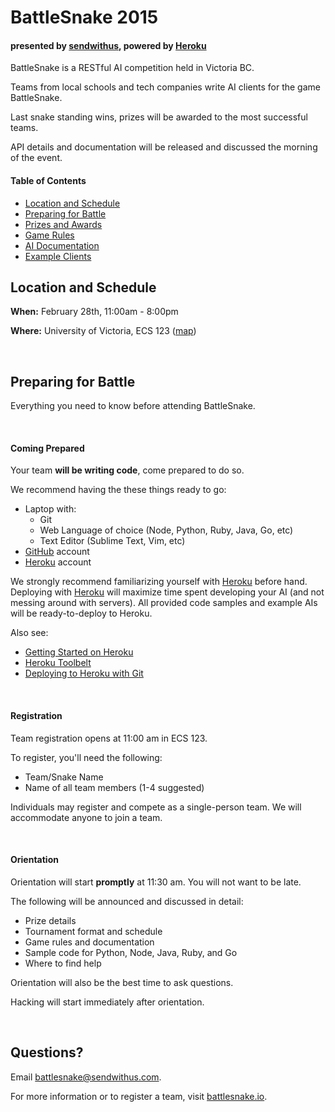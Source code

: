 # BattleSnake 2015
#### presented by [sendwithus](https://www.sendwithus.com), powered by [Heroku](http://heroku.com)

BattleSnake is a RESTful AI competition held in Victoria BC.

Teams from local schools and tech companies write AI clients for the game BattleSnake.

Last snake standing wins, prizes will be awarded to the most successful teams.

API details and documentation will be released and discussed the morning of the event.

#### Table of Contents
* [Location and Schedule](#location-and-schedule)
* [Preparing for Battle](#preparing-for-battle)
* [Prizes and Awards](#prizes-and-awards)
* [Game Rules](#game-rules)
* [AI Documentation](#ai-documentation)
* [Example Clients](#example-clients)

## Location and Schedule

__When:__ February 28th, 11:00am - 8:00pm

__Where:__ University of Victoria, ECS 123 ([map](https://www.google.ca/maps/place/Engineering+Laboratory+Wing,+University+of+Victoria,+Victoria,+BC+V8P+3E6/@48.4610471,-123.3105421,17z/data=!3m1!4b1!4m6!1m3!3m2!1s0x0:0xc039d0b85e1ede74!2sUniversity+of+Victoria!3m1!1s0x548f71564531ee1b:0xa0671c6aceab37b4))

<br>

## Preparing for Battle
Everything you need to know before attending BattleSnake.

<br>

#### Coming Prepared

Your team __will be writing code__, come prepared to do so.

We recommend having the these things ready to go:
* Laptop with:
  * Git
  * Web Language of choice (Node, Python, Ruby, Java, Go, etc)
  * Text Editor (Sublime Text, Vim, etc)
* [GitHub](http://github.com) account
* [Heroku](http://heroku.com) account

We strongly recommend familiarizing yourself with [Heroku](http://heroku.com) before hand. Deploying  with [Heroku](http://heroku.com) will maximize time spent developing your AI (and not messing around with servers). All provided code samples and example AIs will be ready-to-deploy to Heroku.

Also see:
* [Getting Started on Heroku](https://devcenter.heroku.com/start)
* [Heroku Toolbelt](https://toolbelt.heroku.com/)
* [Deploying to Heroku with Git](https://devcenter.heroku.com/articles/git)

<br>

#### Registration

Team registration opens at 11:00 am in ECS 123.

To register, you'll need the following:
* Team/Snake Name
* Name of all team members (1-4 suggested)

Individuals may register and compete as a single-person team. We will accommodate anyone to join a team.

<br>

#### Orientation

Orientation will start __promptly__ at 11:30 am. You will not want to be late.

The following will be announced and discussed in detail:
* Prize details
* Tournament format and schedule
* Game rules and documentation
* Sample code for Python, Node, Java, Ruby, and Go
* Where to find help

Orientation will also be the best time to ask questions.

Hacking will start immediately after orientation.

<br>

## Questions?

Email [battlesnake@sendwithus.com](mailto:battlesnake@sendwithus.com).

For more information or to register a team, visit [battlesnake.io](http://www.battlesnake.io).
